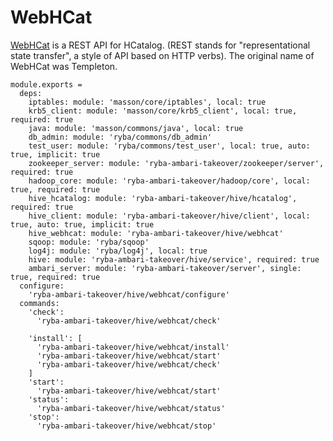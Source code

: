 
# WebHCat

[WebHCat](https://cwiki.apache.org/confluence/display/Hive/WebHCat) is a REST API for HCatalog. (REST stands for "representational state transfer", a style of API based on HTTP verbs).  The original name of WebHCat was Templeton.

    module.exports =
      deps:
        iptables: module: 'masson/core/iptables', local: true
        krb5_client: module: 'masson/core/krb5_client', local: true, required: true
        java: module: 'masson/commons/java', local: true
        db_admin: module: 'ryba/commons/db_admin'
        test_user: module: 'ryba/commons/test_user', local: true, auto: true, implicit: true
        zookeeper_server: module: 'ryba-ambari-takeover/zookeeper/server', required: true
        hadoop_core: module: 'ryba-ambari-takeover/hadoop/core', local: true, required: true
        hive_hcatalog: module: 'ryba-ambari-takeover/hive/hcatalog', required: true
        hive_client: module: 'ryba-ambari-takeover/hive/client', local: true, auto: true, implicit: true
        hive_webhcat: module: 'ryba-ambari-takeover/hive/webhcat'
        sqoop: module: 'ryba/sqoop'
        log4j: module: 'ryba/log4j', local: true
        hive: module: 'ryba-ambari-takeover/hive/service', required: true
        ambari_server: module: 'ryba-ambari-takeover/server', single: true, required: true
      configure:
        'ryba-ambari-takeover/hive/webhcat/configure'
      commands:
        'check':
          'ryba-ambari-takeover/hive/webhcat/check'

        'install': [
          'ryba-ambari-takeover/hive/webhcat/install'
          'ryba-ambari-takeover/hive/webhcat/start'
          'ryba-ambari-takeover/hive/webhcat/check'
        ]
        'start':
          'ryba-ambari-takeover/hive/webhcat/start'
        'status':
          'ryba-ambari-takeover/hive/webhcat/status'
        'stop':
          'ryba-ambari-takeover/hive/webhcat/stop'
